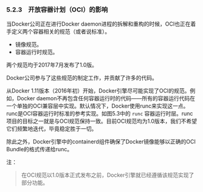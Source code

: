 ### 5.2.3　开放容器计划（OCI）的影响

当Docker公司正在进行Docker daemon进程的拆解和重构的时候，OCI也正在着手定义两个容器相关的规范（或者说标准）。

+ 镜像规范。
+ 容器运行时规范。

两个规范均于2017年7月发布了1.0版。

Docker公司参与了这些规范的制定工作，并贡献了许多的代码。

从Docker 1.11版本（2016年初）开始，Docker引擎尽可能实现了OCI的规范。例如，Docker daemon不再包含任何容器运行时的代码——所有的容器运行代码在一个单独的OCI兼容层中实现。默认情况下，Docker使用runc来实现这一点。runc是OCI容器运行时标准的参考实现。如图5.3中的 `runc` 容器运行时层。runc项目的目标之一就是与OCI规范保持一致。目前OCI规范均为1.0版本，我们不希望它们频繁地迭代，毕竟稳定胜于一切。

除此之外，Docker引擎中的containerd组件确保了Docker镜像能够以正确的OCI Bundle的格式传递给runc。

注：

> 在OCI规范以1.0版本正式发布之前，Docker引擎就已经遵循该规范实现了部分功能。

